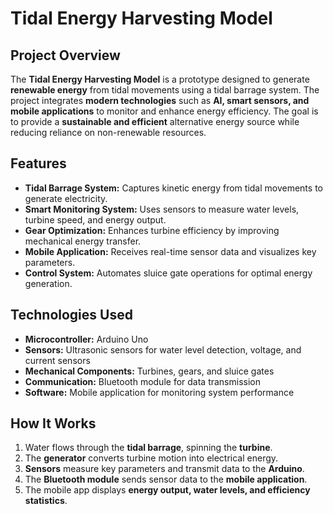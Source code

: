 # Tidal Energy Harvesting Model

## Project Overview
The **Tidal Energy Harvesting Model** is a prototype designed to generate **renewable energy** from tidal movements using a tidal barrage system. The project integrates **modern technologies** such as **AI, smart sensors, and mobile applications** to monitor and enhance energy efficiency. The goal is to provide a **sustainable and efficient** alternative energy source while reducing reliance on non-renewable resources.

## Features
- **Tidal Barrage System:** Captures kinetic energy from tidal movements to generate electricity.
- **Smart Monitoring System:** Uses sensors to measure water levels, turbine speed, and energy output.
- **Gear Optimization:** Enhances turbine efficiency by improving mechanical energy transfer.
- **Mobile Application:** Receives real-time sensor data and visualizes key parameters.
- **Control System:** Automates sluice gate operations for optimal energy generation.

## Technologies Used
- **Microcontroller:** Arduino Uno
- **Sensors:** Ultrasonic sensors for water level detection, voltage, and current sensors
- **Mechanical Components:** Turbines, gears, and sluice gates
- **Communication:** Bluetooth module for data transmission
- **Software:** Mobile application for monitoring system performance

## How It Works
1. Water flows through the **tidal barrage**, spinning the **turbine**.
2. The **generator** converts turbine motion into electrical energy.
3. **Sensors** measure key parameters and transmit data to the **Arduino**.
4. The **Bluetooth module** sends sensor data to the **mobile application**.
5. The mobile app displays **energy output, water levels, and efficiency statistics**.
